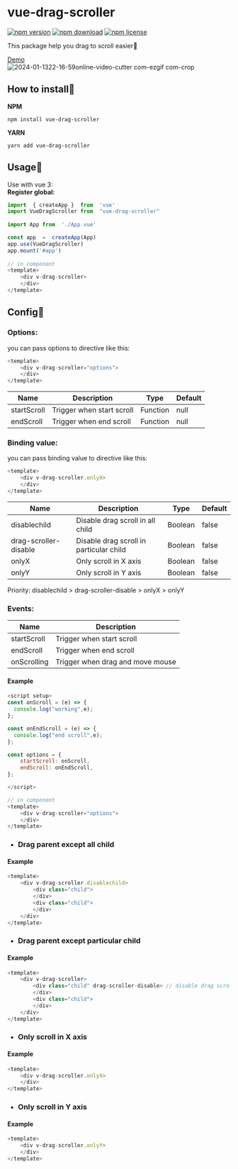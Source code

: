 
# vue-drag-scroller
<!-- tag -->
[![npm version](https://img.shields.io/npm/v/vue-drag-scroller.svg)](https://www.npmjs.com/package/vue-drag-scroller)
[![npm download](https://img.shields.io/npm/dm/vue-drag-scroller.svg)](https://www.npmjs.com/package/vue-drag-scroller)
[![npm license](https://img.shields.io/npm/l/vue-drag-scroller.svg)](https://www.npmjs.com/package/vue-drag-scroller)
<!-- endtag -->
This package help you drag to scroll easier🌟 <br>
<!-- add demo https://hinam.site/vue-drag-scroller/ -->
[Demo](https://huynamboz.github.io/vue-drag-scroller/) <br>
![2024-01-1322-16-59online-video-cutter com-ezgif com-crop](https://github.com/huynamboz/vue-drag-scroller/assets/38585889/d4143c76-9240-4163-a444-00bae811a138)

## How to install🔖
**NPM**

    npm install vue-drag-scroller
**YARN**

    yarn add vue-drag-scroller

## Usage🔖

Use with vue 3: <br>
	**Register global:**
```javascript
import  { createApp }  from  'vue'
import VueDragScroller from  "vue-drag-scroller"
       
import App from  './App.vue'

const app  =  createApp(App)
app.use(VueDragScroller)
app.mount('#app')
  
// in component
<template>
	<div v-drag-scroller>
	</div>
</template>
```

## Config🔖
### Options:
you can pass options to directive like this:
```javascript
<template>
    <div v-drag-scroller="options">
    </div>
</template>
```
| Name | Description | Type | Default |
|--|--|--|--|
| startScroll | Trigger when start scroll | Function | null |
| endScroll | Trigger when end scroll | Function | null |
### Binding value:
you can pass binding value to directive like this:
```javascript
<template>
    <div v-drag-scroller.onlyX>
    </div>
</template>
```
| Name | Description | Type | Default |
|--|--|--|--|
| disablechild | Disable drag scroll in all child | Boolean | false |
| drag-scroller-disable | Disable drag scroll in particular child | Boolean | false |
| onlyX | Only scroll in X axis | Boolean | false |
| onlyY | Only scroll in Y axis | Boolean | false |

Priority: disablechild > drag-scroller-disable > onlyX > onlyY
### Events:
| Name | Description |
|--|--|
| startScroll | Trigger when start scroll |
| endScroll | Trigger when end scroll |
| onScrolling | Trigger when drag and move mouse |
#### Example
```javascript
<script setup>
const onScroll = (e) => {
  console.log("working",e);
};

const onEndScroll = (e) => {
  console.log("end scroll",e);
};

const options = {
    startScroll: onScroll,
    endScroll: onEndScroll,
};

</script>

// in component 
<template>
    <div v-drag-scroller="options">
    </div>
</template>
```

- ### Drag parent except all child
#### Example
```javascript
<template>
    <div v-drag-scroller.disablechild>
        <div class="child">
        </div>
        <div class="child">
        </div>
    </div>
</template>
```
- ### Drag parent except particular child
#### Example
```javascript
<template>
    <div v-drag-scroller>
        <div class="child" drag-scroller-disable> // disable drag scroll
        </div>
        <div class="child">
        </div>
    </div>
</template>
```
- ### Only scroll in X axis
#### Example
```javascript
<template>
    <div v-drag-scroller.onlyX>
    </div>
</template>
```
- ### Only scroll in Y axis
#### Example
```javascript
<template>
    <div v-drag-scroller.onlyY>
    </div>
</template>
```